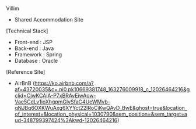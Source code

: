 Villim
- Shared Accommodation Site

[Technical Stack]
- Front-end : JSP
- Back-end : Java
- Framework : Spring
- Database : Oracle

[Reference Site]
- AirBnB (https://ko.airbnb.com/a?af=43720035&c=.pi0.pk10669381748_163276009918_c_12026464216&gclid=CjwKCAiA-P7xBRAvEiwAow-Vae5CdLv1ioXhgpmGlySfaC4UeWMvb-qNJBq6OXKWuAxg6XYYct22IRoCiKwQAvD_BwE&ghost=true&location_of_interest=&location_physical=1030790&sem_position=&sem_target=aud-348799397424%3Akwd-12026464216)
